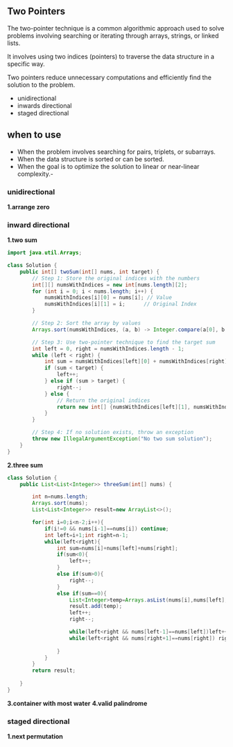 ## Two Pointers


The two-pointer technique is a common algorithmic approach used to solve problems involving searching or iterating through arrays, strings, or linked lists.

It involves using two indices (pointers) to traverse the data structure in a specific way.

Two pointers reduce unnecessary computations and efficiently find the solution to the problem.

- unidirectional
- inwards directional
- staged directional

 when to use
 ------------

 - When the problem involves searching for pairs, triplets, or subarrays.
 - When the data structure is sorted or can be sorted.
 - When the goal is to optimize the solution to linear or near-linear complexity.-

### unidirectional

**1.arrange zero**



### inward directional

**1.two sum**

```java
import java.util.Arrays;

class Solution {
    public int[] twoSum(int[] nums, int target) {
        // Step 1: Store the original indices with the numbers
        int[][] numsWithIndices = new int[nums.length][2];
        for (int i = 0; i < nums.length; i++) {
            numsWithIndices[i][0] = nums[i]; // Value
            numsWithIndices[i][1] = i;      // Original Index
        }

        // Step 2: Sort the array by values
        Arrays.sort(numsWithIndices, (a, b) -> Integer.compare(a[0], b[0]));

        // Step 3: Use two-pointer technique to find the target sum
        int left = 0, right = numsWithIndices.length - 1;
        while (left < right) {
            int sum = numsWithIndices[left][0] + numsWithIndices[right][0];
            if (sum < target) {
                left++;
            } else if (sum > target) {
                right--;
            } else {
                // Return the original indices
                return new int[] {numsWithIndices[left][1], numsWithIndices[right][1]};
            }
        }

        // Step 4: If no solution exists, throw an exception
        throw new IllegalArgumentException("No two sum solution");
    }
}

```
**2.three sum**

```java
class Solution {
    public List<List<Integer>> threeSum(int[] nums) {

        int n=nums.length;
        Arrays.sort(nums);
        List<List<Integer>> result=new ArrayList<>();

        for(int i=0;i<n-2;i++){
            if(i!=0 && nums[i-1]==nums[i]) continue;
            int left=i+1;int right=n-1;
            while(left<right){
                int sum=nums[i]+nums[left]+nums[right];
                if(sum<0){
                    left++;
                }
                else if(sum>0){
                    right--;
                }
                else if(sum==0){
                    List<Integer>temp=Arrays.asList(nums[i],nums[left],nums[right]);
                    result.add(temp);
                    left++;
                    right--;

                    while(left<right && nums[left-1]==nums[left])left++;
                    while(left<right && nums[right+1]==nums[right]) right--;
                    
                }
            }
        }
        return result;
        
    }
}
```
**3.container with most water**
**4.valid palindrome**

### staged directional

**1.next permutation**
